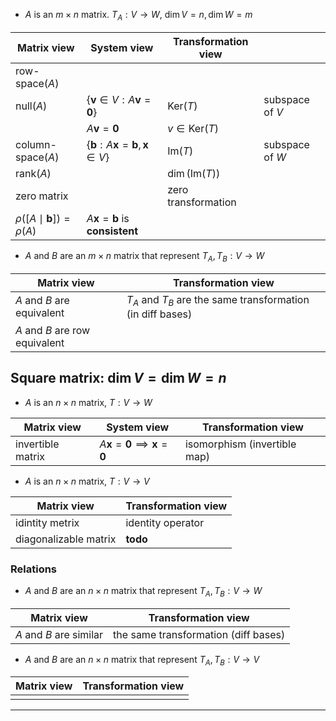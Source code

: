 - $A$ is an $m\times n$ matrix. $T_{A}:V\to W$, $\dim V=n, \dim W=m$

| Matrix view                       | System view                                                 | Transformation view  |                 |
| --------------------------------- | ----------------------------------------------------------- | -------------------- | --------------- |
| $\text{row-space}({A})$           |                                                             |                      |                 |
| $\text{null}({A})$                | $\{ \mathbf{v} \in V :A\mathbf{v}=\mathbf{0} \}$            | $\text{Ker}(T)$      | subspace of $V$ |
|                                   |  $A\mathbf{v}=\mathbf{0}$                                                            | $v\in\text{Ker}(T)$  |                 |
| $\text{column-space}({A})$        | $\{\mathbf{b}:A\mathbf{x}=\mathbf{b}, \mathbf{x} \in V  \}$ | $\text{Im}({T})$     | subspace of $W$ |
| $\text{rank}(A)$                  |                                                             | $\dim(\text{Im}(T))$ |                 |
| zero matrix                       |                                                             | zero transformation  |                 |
| $\rho([A\mid\mathbf{b}])=\rho(A)$ | $A\mathbf{x}=\mathbf{b}$ is **consistent**                  |                      |                 |


- $A$ and $B$ are an $m\times n$ matrix that represent $T_{A},T_{B}:V\to W$

| Matrix view                               | Transformation view                                             |
| ----------------------------------------- | --------------------------------------------------------------- |
| $A$ and $B$ are equivalent | $T_{A}$ and $T_{B}$ are the same transformation (in diff bases) |
| $A$ and $B$ are row equivalent            |                                                                 |

## Square matrix: $\dim{V}=\dim{W}=n$

- $A$ is an $n\times n$ matrix, $T:V\to W$

| Matrix view       | System view                                           | Transformation view          |
| ----------------- | ----------------------------------------------------- | ---------------------------- |
| invertible matrix | $A\mathbf{x}=\mathbf{0}\implies\mathbf{x}=\mathbf{0}$ | isomorphism (invertible map) |

- $A$ is an $n\times n$ matrix, $T:V\to V$ 

| Matrix view           | Transformation view |
| --------------------- | ------------------- |
| idintity metrix       | identity operator   |
| diagonalizable matrix |   **todo**                  |

### Relations 

- $A$ and $B$ are an $n\times n$ matrix that represent $T_{A},T_{B}:V\to W$

| Matrix view             | Transformation view                  |
| ----------------------- | ------------------------------------ |
| $A$ and $B$ are similar | the same transformation (diff bases) |

- $A$ and $B$ are an $n\times n$ matrix that represent $T_{A},T_{B}:V\to V$

| Matrix view | Transformation view |
| ----------- | ------------------- |
|             |                     |


___

